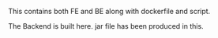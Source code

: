 This contains both FE and BE along with dockerfile and script.

The Backend is built here. jar file has been produced in this.
